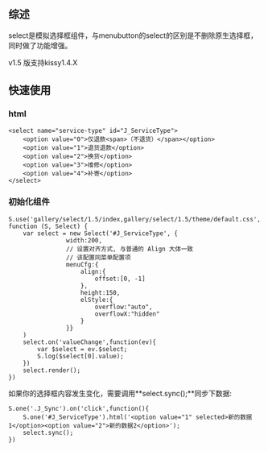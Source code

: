 ## 综述

select是模拟选择框组件，与menubutton的select的区别是不删除原生选择框，同时做了功能增强。

v1.5 版支持kissy1.4.X

## 快速使用

### html

    <select name="service-type" id="J_ServiceType">
        <option value="0">仅退款<span>（不退货）</span></option>
        <option value="1">退货退款</option>
        <option value="2">换货</option>
        <option value="3">维修</option>
        <option value="4">补寄</option>
    </select>

### 初始化组件

    S.use('gallery/select/1.5/index,gallery/select/1.5/theme/default.css', function (S, Select) {
        var select = new Select('#J_ServiceType', {
                    width:200,
                    // 设置对齐方式, 与普通的 Align 大体一致
                    // 该配置同菜单配置项
                    menuCfg:{
                        align:{
                            offset:[0, -1]
                        },
                        height:150,
                        elStyle:{
                            overflow:"auto",
                            overflowX:"hidden"
                        }
                    }}
        )
        select.on('valueChange',function(ev){
            var $select = ev.$select;
            S.log($select[0].value);
        })
        select.render();
    })

如果你的选择框内容发生变化，需要调用**select.sync();**同步下数据:

    S.one('.J_Sync').on('click',function(){
        S.one('#J_ServiceType').html('<option value="1" selected>新的数据1</option><option value="2">新的数据2</option>');
        select.sync();
    })

